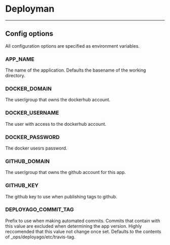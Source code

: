 # Deployman
---
## Config options
All configuration options are specified as environment variables. 

### APP_NAME
The name of the application. Defaults the basename of the working directory.

### DOCKER_DOMAIN
The user/group that owns the dockerhub account.

### DOCKER_USERNAME
The user with access to the dockerhub account.

### DOCKER_PASSWORD
The docker usesrs password.

### GITHUB_DOMAIN
The user/group that owns the github account for this app.

### GITHUB_KEY
The github key to use when publishing tags to github.

### DEPLOYAGO_COMMIT_TAG
Prefix to use when making automated commits. Commits that contain with this value are excluded when determining the app version. Highly reccomended that this value not change once set. Defaults to the contents of _ops/deployago/etc/travis-tag.
